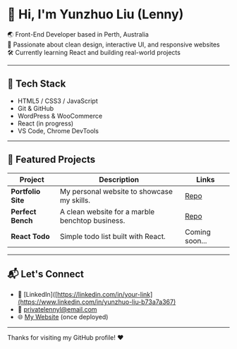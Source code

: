 # 👋 Hi, I'm Yunzhuo Liu (Lenny)

🌏 Front-End Developer based in Perth, Australia  
🎯 Passionate about clean design, interactive UI, and responsive websites  
🛠️ Currently learning React and building real-world projects

---

## 🚀 Tech Stack

- HTML5 / CSS3 / JavaScript
- Git & GitHub
- WordPress & WooCommerce
- React (in progress)
- VS Code, Chrome DevTools

---

## 📂 Featured Projects

| Project        | Description                                       | Links |
|----------------|---------------------------------------------------|--------|
| **Portfolio Site** | My personal website to showcase my skills.         | [Repo](https://github.com/LennyLiu95/portfolio-site) |
| **Perfect Bench**  | A clean website for a marble benchtop business.     | [Repo](https://github.com/LennyLiu95/perfect-bench) |
| **React Todo**     | Simple todo list built with React.                | Coming soon... |

---

## 📬 Let's Connect

- 💼 [LinkedIn]([https://linkedin.com/in/your-link](https://www.linkedin.com/in/yunzhuo-liu-b73a7a367)  
- 📧 privatelennyl@email.com  
- 🌐 [My Website](https://lennyliu95.github.io/portfolio-site/) (once deployed)

---

Thanks for visiting my GitHub profile! ❤️
